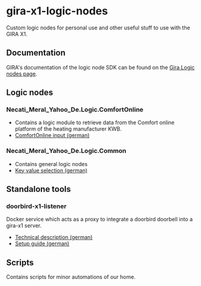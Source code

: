 # gira-x1-logic-nodes

Custom logic nodes for personal use and other useful stuff to use with the GIRA X1.

## Documentation

GIRA's documentation of the logic node SDK can be found on the [Gira Logic nodes page](https://partner.gira.com/en/service/software-tools/developer.html).

## Logic nodes

### Necati_Meral_Yahoo_De.Logic.ComfortOnline

* Contains a logic module to retrieve data from the Comfort online platform of the heating manufacturer KWB.
* [ComfortOnline input (german)](https://necatimeral.github.io/gira-x1-logic-nodes/dotnet/src/NecatiMeral.Logic.ComfortOnline/help/ComfortOnlineRequestNode.html)

### Necati_Meral_Yahoo_De.Logic.Common

* Contains general logic nodes
* [Key value selection (german)](https://necatimeral.github.io/gira-x1-logic-nodes/dotnet/src/NecatiMeral.Logic.Common/help/KeyValueNode.html)

## Standalone tools

### doorbird-x1-listener

Docker service which acts as a proxy to integrate a doorbird doorbell into a gira-x1 server.

* [Technical description (german)](./docs/de/Doorbird-X1-Listener.md)
* [Setup guide (german)](./docs/de/Doorbird-X1-Listener-Setup.md)

## Scripts

Contains scripts for minor automations of our home.

